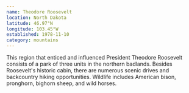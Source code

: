 ```yaml
---
name: Theodore Roosevelt
location: North Dakota
latitude: 46.97°N
longitude: 103.45°W
established: 1978-11-10
category: mountains
---
```


This region that enticed and influenced President Theodore Roosevelt consists of a park of three units in the northern badlands. Besides Roosevelt's historic cabin, there are numerous scenic drives and backcountry hiking opportunities. Wildlife includes American bison, pronghorn, bighorn sheep, and wild horses.
